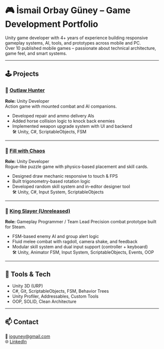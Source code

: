 # 🎮 İsmail Orbay Güney – Game Development Portfolio

Unity game developer with 4+ years of experience building responsive gameplay systems, AI, tools, and prototypes across mobile and PC.  
Over 10 published mobile games – passionate about technical architecture, game feel, and smart systems.

---

## 🕹️ Projects

### 🔹 [Outlaw Hunter](https://apps.apple.com/tr/app/outlaw-hunter/id6449937667?l)
**Role:** Unity Developer  
Action game with mounted combat and AI companions.  
- Developed repair and ammo delivery AIs  
- Added horse collision logic to knock back enemies  
- Implemented weapon upgrade system with UI and backend  
🛠️ Unity, C#, ScriptableObjects, FSM

---

### 🔹 [Fill with Chaos](https://apps.apple.com/tr/app/fill-with-chaos/id6447439752?l)  
**Role:** Unity Developer  
Rogue-like puzzle game with physics-based placement and skill cards.  
- Designed draw mechanic responsive to touch & FPS  
- Built trigonometry-based rotation logic  
- Developed random skill system and in-editor designer tool  
🛠️ Unity, C#, Input System, ScriptableObjects

---

### 🔹 [King Slayer (Unreleased)](https://github.com/orbaygny/Portfolio/tree/main/KingSlayer)  
**Role:** Gameplay Programmer  / Team Lead
Precision combat prototype built for Steam.  
- FSM-based enemy AI and group alert logic  
- Fluid melee combat with ragdoll, camera shake, and feedback  
- Modular skill system and dual input support (controller + keyboard)  
🛠️ Unity, Animator FSM, Input System, ScriptableObjects, Events, OOP


---

## 🧰 Tools & Tech
- Unity 3D (URP)  
- C#, Git, ScriptableObjects, FSM, Behavior Trees  
- Unity Profiler, Addressables, Custom Tools  
- OOP, SOLID, Clean Architecture  

---

## 📫 Contact

📧 ioguney@gmail.com  
🌐 [LinkedIn](https://www.linkedin.com/in/ioguney/)  

